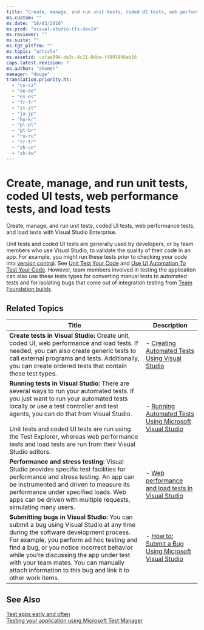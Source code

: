 ```yaml
---
title: "Create, manage, and run unit tests, coded UI tests, web performance tests, and load tests"
ms.custom: ""
ms.date: "10/03/2016"
ms.prod: "visual-studio-tfs-dev14"
ms.reviewer: ""
ms.suite: ""
ms.tgt_pltfrm: ""
ms.topic: "article"
ms.assetid: cafae094-de3c-4c31-8dba-f4991906ab16
caps.latest.revision: 7
ms.author: "ahomer"
manager: "douge"
translation.priority.ht: 
  - "cs-cz"
  - "de-de"
  - "es-es"
  - "fr-fr"
  - "it-it"
  - "ja-jp"
  - "ko-kr"
  - "pl-pl"
  - "pt-br"
  - "ru-ru"
  - "tr-tr"
  - "zh-cn"
  - "zh-tw"
---
```

# Create, manage, and run unit tests, coded UI tests, web performance tests, and load tests
Create, manage, and run unit tests, coded UI tests, web performance tests, and load tests with Visual Studio Enterprise.  
  
 Unit tests and coded UI tests are generally used by developers, or by team members who use Visual Studio, to validate the quality of their code in an app. For example, you might run these tests prior to checking your code into [version control](../Topic/Use%20version%20control.md). See [Unit Test Your Code](../codequality/unit-test-your-code.md) and [Use UI Automation To Test Your Code](../codequality/use-ui-automation-to-test-your-code.md). However, team members involved in testing the application can also use these tests types for converting manual tests to automated tests and for isolating bugs that come out of integration testing from [Team Foundation builds](../Topic/Build%20the%20application.md).  
  
## Related Topics  
  
|Title|Description|  
|-----------|-----------------|  
|**Create tests in Visual Studio:** Create unit, coded UI, web performance and load tests. If needed, you can also create generic tests to call external programs and tests. Additionally, you can create ordered tests that contain these test types.|-   [Creating Automated Tests Using Visual Studio](../test/creating-automated-tests-using-visual-studio.md)|  
|**Running tests in Visual Studio:** There are several ways to run your automated tests. If you just want to run your automated tests locally or use a test controller and test agents, you can do that from Visual Studio.<br /><br /> Unit tests and coded UI tests are run using the Test Explorer, whereas web performance tests and load tests are run from their Visual Studio editors.|-   [Running Automated Tests Using Microsoft Visual Studio](../test/running-automated-tests-using-microsoft-visual-studio.md)|  
|**Performance and stress testing:** Visual Studio provides specific test facilities for performance and stress testing. An app can be instrumented and driven to measure its performance under specified loads. Web apps can be driven with multiple requests, simulating many users.|-   [Web performance and load tests in Visual Studio](../test_notintoc/web-performance-and-load-tests-in-visual-studio.md)|  
|**Submitting bugs in Visual Studio:** You can submit a bug using Visual Studio at any time during the software development process. For example, you perform ad hoc testing and find a bug, or you notice incorrect behavior while you’re discussing the app under test with your team mates. You can manually attach information to this bug and link it to other work items.|-   [How to: Submit a Bug Using Microsoft Visual Studio](../test/how-to--submit-a-bug-using-microsoft-visual-studio.md)|  
  
## See Also  
 [Test apps early and often](../test/test-apps-early-and-often.md)   
 [Testing your application using Microsoft Test Manager](../test/testing-your-application-using-microsoft-test-manager.md)
